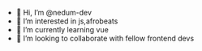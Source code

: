 - 👋 Hi, I’m @nedum-dev
- 👀 I’m interested in js,afrobeats
- 🌱 I’m currently learning vue
- 💞️ I’m looking to collaborate with fellow frontend devs 
